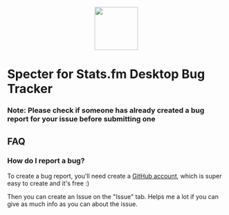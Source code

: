 <p align="center">
  <img src="https://specter.stats.fm/imgs/logo.svg" width=100 />
</p>

# Specter for Stats.fm Desktop Bug Tracker

### Note: Please check if someone has already created a bug report for your issue before submitting one

## FAQ

### How do I report a bug?

To create a bug report, you'll need create a [GitHub account](https://github.com), which is super easy to create and it's free :)

Then you can create an Issue on the "Issue" tab. Helps me a lot if you can give as much info as you can about the issue.

